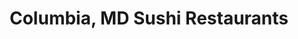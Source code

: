 ---
layout: city
title: Columbia, MD Sushi Restaurants
permalink: /maryland/columbia/
stateAbbr: MD
stateName: Maryland
cityName: Columbia
---